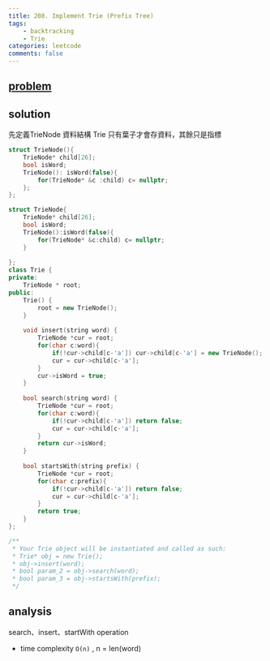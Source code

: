 ```yaml
---
title: 208. Implement Trie (Prefix Tree)
tags:  
    - backtracking
    - Trie
categories: leetcode
comments: false
---
```


## [problem](https://leetcode.com/problems/implement-trie-prefix-tree/)

## solution
先定義TrieNode 資料結構
Trie 只有葉子才會存資料，其餘只是指標

```c++
struct TrieNode(){
    TrieNode* child[26];
    bool isWord;
    TrieNode(): isWord(false){
        for(TrieNode* &c :child) c= nullptr; 
    };
};
```

```c++
struct TrieNode{
    TrieNode* child[26];
    bool isWord;
    TrieNode():isWord(false){
        for(TrieNode* &c:child) c= nullptr;
    }
    
};
class Trie {
private:
    TrieNode * root;
public:
    Trie() {
        root = new TrieNode();
    }
    
    void insert(string word) {
        TrieNode *cur = root;
        for(char c:word){
            if(!cur->child[c-'a']) cur->child[c-'a'] = new TrieNode();
            cur = cur->child[c-'a'];
        }
        cur->isWord = true;
    }
    
    bool search(string word) {
        TrieNode *cur = root;
        for(char c:word){
            if(!cur->child[c-'a']) return false;
            cur = cur->child[c-'a'];
        }
        return cur->isWord;
    }
    
    bool startsWith(string prefix) {
        TrieNode *cur = root;
        for(char c:prefix){
            if(!cur->child[c-'a']) return false;
            cur = cur->child[c-'a'];
        }
        return true;
    }
};

/**
 * Your Trie object will be instantiated and called as such:
 * Trie* obj = new Trie();
 * obj->insert(word);
 * bool param_2 = obj->search(word);
 * bool param_3 = obj->startsWith(prefix);
 */
```
## analysis
search、insert、startWith operation
- time complexity `O(n)` , n = len(word)
